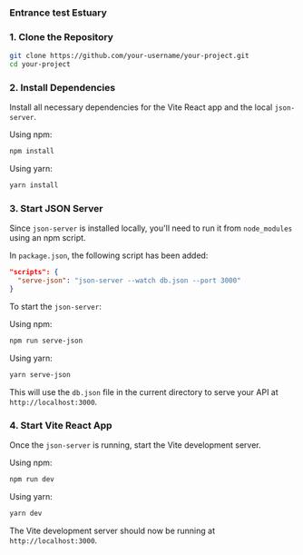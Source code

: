 ### Entrance test Estuary

### 1. Clone the Repository

```bash
git clone https://github.com/your-username/your-project.git
cd your-project
```

### 2. Install Dependencies

Install all necessary dependencies for the Vite React app and the local `json-server`.

Using npm:

```bash
npm install
```

Using yarn:

```bash
yarn install
```

### 3. Start JSON Server

Since `json-server` is installed locally, you'll need to run it from `node_modules` using an npm script.

In `package.json`, the following script has been added:

```json
"scripts": {
  "serve-json": "json-server --watch db.json --port 3000"
}
```

To start the `json-server`:

Using npm:

```bash
npm run serve-json
```

Using yarn:

```bash
yarn serve-json
```

This will use the `db.json` file in the current directory to serve your API at `http://localhost:3000`.

### 4. Start Vite React App

Once the `json-server` is running, start the Vite development server.

Using npm:

```bash
npm run dev
```

Using yarn:

```bash
yarn dev
```

The Vite development server should now be running at `http://localhost:3000`.
